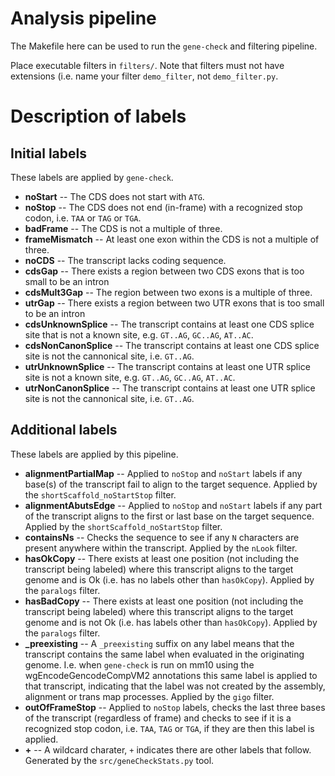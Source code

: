 Analysis pipeline
=================

The Makefile here can be used to run the <code>gene-check</code> and filtering pipeline.

Place executable filters in <code>filters/</code>. Note that filters must not have extensions (i.e. name your filter <code>demo_filter</code>, not <code>demo_filter.py</code>.

# Description of labels
## Initial labels
These labels are applied by `gene-check`.
* **noStart** -- The CDS does not start with `ATG`.
* **noStop** -- The CDS does not end (in-frame) with a recognized stop codon, i.e. `TAA` or `TAG` or `TGA`.
* **badFrame** -- The CDS is not a multiple of three.
* **frameMismatch** -- At least one exon within the CDS is not a multiple of three.
* **noCDS** -- The transcript lacks coding sequence.
* **cdsGap** -- There exists a region between two CDS exons that is too small to be an intron
* **cdsMult3Gap** -- The region between two exons is a multiple of three.
* **utrGap** -- There exists a region between two UTR exons that is too small to be an intron
* **cdsUnknownSplice** -- The transcript contains at least one CDS splice site that is not a known site, e.g. `GT..AG`, `GC..AG`, `AT..AC`.
* **cdsNonCanonSplice** -- The transcript contains at least one CDS splice site is not the cannonical site, i.e. `GT..AG`.
* **utrUnknownSplice** -- The transcript contains at least one UTR splice site is not a known site, e.g. `GT..AG`, `GC..AG`, `AT..AC`.
* **utrNonCanonSplice** -- The transcript contains at least one UTR splice site is not the cannonical site, i.e. `GT..AG`.


## Additional labels
These labels are applied by this pipeline.
* **alignmentPartialMap** -- Applied to `noStop` and `noStart` labels if any base(s) of the transcript fail to align to the target sequence. Applied by the `shortScaffold_noStartStop` filter.
* **alignmentAbutsEdge** -- Applied to `noStop` and `noStart` labels if any part of the transcript aligns to the first or last base on the target sequence. Applied by the `shortScaffold_noStartStop` filter.
* **containsNs** -- Checks the sequence to see if any `N` characters are present anywhere within the transcript. Applied by the `nLook` filter.
* **hasOkCopy** -- There exists at least one position (not including the transcript being labeled) where this transcript aligns to the target genome and is Ok (i.e. has no labels other than `hasOkCopy`). Applied by the `paralogs` filter.
* **hasBadCopy** -- There exists at least one position (not including the transcript being labeled) where this transcript aligns to the target genome and is not Ok (i.e. has labels other than `hasOkCopy`). Applied by the `paralogs` filter.
* **_preexisting** -- A `_preexisting` suffix on any label means that the transcript contains the same label when evaluated in the originating genome. I.e. when `gene-check` is run on mm10 using the wgEncodeGencodeCompVM2 annotations this same label is applied to that transcript, indicating that the label was not created by the assembly, alignment or trans map processes. Applied by the `gigo` filter.
* **outOfFrameStop** -- Applied to `noStop` labels, checks the last three bases of the transcript (regardless of frame) and checks to see if it is a recognized stop codon, i.e. `TAA`, `TAG` or `TGA`, if they are then this label is applied.
* **+** -- A wildcard charater, `+` indicates there are other labels that follow. Generated by the `src/geneCheckStats.py` tool.
